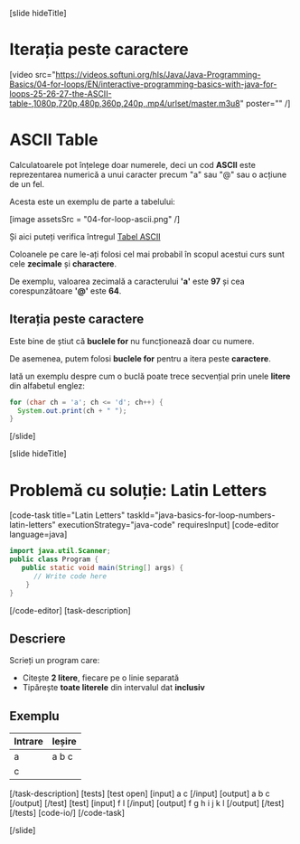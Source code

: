 [slide hideTitle]
# Iterația peste caractere
[video src="https://videos.softuni.org/hls/Java/Java-Programming-Basics/04-for-loops/EN/interactive-programming-basics-with-java-for-loops-25-26-27-the-ASCII-table-,1080p,720p,480p,360p,240p,.mp4/urlset/master.m3u8" poster="" /]

# ASCII Table
Calculatoarele pot înțelege doar numerele, deci un cod **ASCII** este reprezentarea numerică a unui caracter precum "a" sau "@" sau o acțiune de un fel.

Acesta este un exemplu de parte a tabelului:

[image assetsSrc = "04-for-loop-ascii.png" /]

Și aici puteți verifica întregul [Tabel ASCII](http://www.asciitable.com)

Coloanele pe care le-ați folosi cel mai probabil în scopul acestui curs sunt cele **zecimale** și **charactere**.

De exemplu, valoarea zecimală a caracterului **'a'** este **97** și cea corespunzătoare **'@'** este **64**.

## Iterația peste caractere
Este bine de știut că **buclele for** nu funcționează doar cu numere.

De asemenea, putem folosi **buclele for** pentru a itera peste **caractere**.

Iată un exemplu despre cum o buclă poate trece secvențial prin unele **litere** din alfabetul englez:

```java live
for (char ch = 'a'; ch <= 'd'; ch++) {
  System.out.print(ch + " ");
}
```

[/slide]

[slide hideTitle]
# Problemă cu soluție: Latin Letters
[code-task title="Latin Letters" taskId="java-basics-for-loop-numbers-latin-letters" executionStrategy="java-code" requiresInput]
[code-editor language=java]
```java
import java.util.Scanner;
public class Program {
   public static void main(String[] args) {
      // Write code here
    }
}
```
[/code-editor]
[task-description]
## Descriere
Scrieți un program care:

* Citește **2 litere**, fiecare pe o linie separată
* Tipărește **toate literele** din intervalul dat **inclusiv**

## Exemplu
|**Intrare**|**Ieșire** |
| --- | --- |
| a | a b c|
| c | |

[/task-description]
[tests]
[test open]
[input]
a
c
[/input]
[output]
a b c
[/output]
[/test]
[test]
[input]
f
l
[/input]
[output]
f g h i j k l
[/output]
[/test]
[/tests]
[code-io/]
[/code-task]

[/slide]

